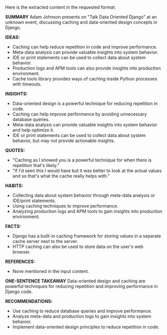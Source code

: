 Here is the extracted content in the requested format:

**SUMMARY**
Adam Johnson presents on "Talk Data Oriented Django" at an unknown event, discussing caching and data-oriented design concepts in Django.

**IDEAS:**

* Caching can help reduce repetition in code and improve performance.
* Meta-data analysis can provide valuable insights into system behavior.
* IDE or print statements can be used to collect data about system behavior.
* Production logs and APM tools can also provide insights into production environment.
* Cache tools library provides ways of caching inside Python processes with timeouts.

**INSIGHTS:**

* Data-oriented design is a powerful technique for reducing repetition in code.
* Caching can help improve performance by avoiding unnecessary database queries.
* Meta-data analysis can provide valuable insights into system behavior and help optimize it.
* IDE or print statements can be used to collect data about system behavior, but may not provide actionable insights.

**QUOTES:**

* "Caching as I showed you is a powerful technique for when there is repetition that's likely."
* "If I'd seen this I would have but it was better to look at the actual values and so that's what the cache really helps with."

**HABITS:**

* Collecting data about system behavior through meta-data analysis or IDE/print statements.
* Using caching techniques to improve performance.
* Analyzing production logs and APM tools to gain insights into production environment.

**FACTS:**

* Django has a built-in caching framework for storing values in a separate cache server next to the server.
* HTTP caching can also be used to store data on the user's web browser.

**REFERENCES:**

* None mentioned in the input content.

**ONE-SENTENCE TAKEAWAY**
Data-oriented design and caching are powerful techniques for reducing repetition and improving performance in Django code.

**RECOMMENDATIONS:**

* Use caching to reduce database queries and improve performance.
* Analyze meta-data and production logs to gain insights into system behavior.
* Implement data-oriented design principles to reduce repetition in code.

